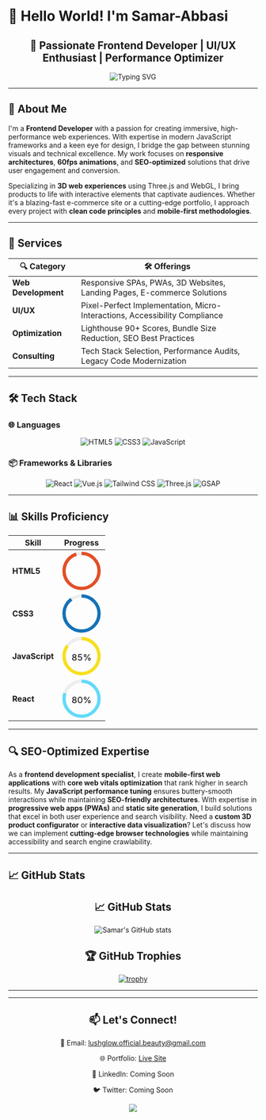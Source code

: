 <!-- SEO Meta Tags (for GitHub profile visibility) -->
<meta name="description" content="Professional Frontend Developer specializing in responsive design, 3D websites, and modern JavaScript frameworks. Let's build something amazing together!">
<meta name="keywords" content="frontend developer, responsive design, React expert, Vue.js specialist, Tailwind CSS, 3D websites, JavaScript developer, web performance">
<meta name="author" content="Abbasi-codes-hub">

# 👋 Hello World! I'm Samar-Abbasi

<h2 align="center">🎯 Passionate Frontend Developer | UI/UX Enthusiast | Performance Optimizer</h2>

<p align="center">
  <img src="https://readme-typing-svg.demolab.com?font=Fira+Code&pause=1000&color=22D3EE&center=true&vCenter=true&width=435&lines=Clean+Code+Advocate;Pixel-Perfect+Designs;3D+Web+Specialist;SEO-Optimized+Solutions" alt="Typing SVG" />
</p>

---

## 🚀 About Me

I'm a **Frontend Developer** with a passion for creating immersive, high-performance web experiences. With expertise in modern JavaScript frameworks and a keen eye for design, I bridge the gap between stunning visuals and technical excellence. My work focuses on **responsive architectures**, **60fps animations**, and **SEO-optimized** solutions that drive user engagement and conversion.

Specializing in **3D web experiences** using Three.js and WebGL, I bring products to life with interactive elements that captivate audiences. Whether it's a blazing-fast e-commerce site or a cutting-edge portfolio, I approach every project with **clean code principles** and **mobile-first methodologies**.

---

## 💼 Services

<div align="center">

| 🔍 Category        | 🛠️ Offerings                                                                 |
|-------------------|-----------------------------------------------------------------------------|
| **Web Development**  | Responsive SPAs, PWAs, 3D Websites, Landing Pages, E-commerce Solutions     |
| **UI/UX**           | Pixel-Perfect Implementation, Micro-Interactions, Accessibility Compliance  |
| **Optimization**     | Lighthouse 90+ Scores, Bundle Size Reduction, SEO Best Practices            |
| **Consulting**       | Tech Stack Selection, Performance Audits, Legacy Code Modernization        |

</div>

---

## 🛠️ Tech Stack

### 🌐 Languages
<div align="center">
  
![HTML5](https://img.shields.io/badge/HTML5-E34F26?style=for-the-badge&logo=html5&logoColor=white)
![CSS3](https://img.shields.io/badge/CSS3-1572B6?style=for-the-badge&logo=css3&logoColor=white)
![JavaScript](https://img.shields.io/badge/JavaScript-F7DF1E?style=for-the-badge&logo=javascript&logoColor=black)

</div>

### 📦 Frameworks & Libraries
<div align="center">
  
![React](https://img.shields.io/badge/React-20232A?style=for-the-badge&logo=react&logoColor=61DAFB)
![Vue.js](https://img.shields.io/badge/Vue.js-35495E?style=for-the-badge&logo=vuedotjs&logoColor=4FC08D)
![Tailwind CSS](https://img.shields.io/badge/Tailwind_CSS-38B2AC?style=for-the-badge&logo=tailwind-css&logoColor=white)
![Three.js](https://img.shields.io/badge/Three.js-000000?style=for-the-badge&logo=three.js&logoColor=white)
![GSAP](https://img.shields.io/badge/GSAP-88CE02?style=for-the-badge&logo=greensock&logoColor=white)

</div>

---

## 📊 Skills Proficiency

<div align="center">

<!-- Circular Progress Bars using SVG -->
| Skill          | Progress |
|----------------|----------|
| **HTML5**      | <svg width="80" height="80" viewBox="0 0 36 36"><path d="M18 2.0845 a 15.9155 15.9155 0 0 1 0 31.831 a 15.9155 15.9155 0 0 1 0 -31.831" fill="none" stroke="#eee" stroke-width="3"/><path d="M18 2.0845 a 15.9155 15.9155 0 0 1 0 31.831 a 15.9155 15.9155 0 0 1 0 -31.831" fill="none" stroke="#E34F26" stroke-width="3" stroke-dasharray="95, 100"/><text x="18" y="22" fill="#fff" text-anchor="middle" font-size="8">95%</text></svg> |
| **CSS3**       | <svg width="80" height="80" viewBox="0 0 36 36"><path d="M18 2.0845 a 15.9155 15.9155 0 0 1 0 31.831 a 15.9155 15.9155 0 0 1 0 -31.831" fill="none" stroke="#eee" stroke-width="3"/><path d="M18 2.0845 a 15.9155 15.9155 0 0 1 0 31.831 a 15.9155 15.9155 0 0 1 0 -31.831" fill="none" stroke="#1572B6" stroke-width="3" stroke-dasharray="90, 100"/><text x="18" y="22" fill="#fff" text-anchor="middle" font-size="8">90%</text></svg> |
| **JavaScript** | <svg width="80" height="80" viewBox="0 0 36 36"><path d="M18 2.0845 a 15.9155 15.9155 0 0 1 0 31.831 a 15.9155 15.9155 0 0 1 0 -31.831" fill="none" stroke="#eee" stroke-width="3"/><path d="M18 2.0845 a 15.9155 15.9155 0 0 1 0 31.831 a 15.9155 15.9155 0 0 1 0 -31.831" fill="none" stroke="#F7DF1E" stroke-width="3" stroke-dasharray="85, 100"/><text x="18" y="22" fill="#000" text-anchor="middle" font-size="8">85%</text></svg> |
| **React**      | <svg width="80" height="80" viewBox="0 0 36 36"><path d="M18 2.0845 a 15.9155 15.9155 0 0 1 0 31.831 a 15.9155 15.9155 0 0 1 0 -31.831" fill="none" stroke="#eee" stroke-width="3"/><path d="M18 2.0845 a 15.9155 15.9155 0 0 1 0 31.831 a 15.9155 15.9155 0 0 1 0 -31.831" fill="none" stroke="#61DAFB" stroke-width="3" stroke-dasharray="80, 100"/><text x="18" y="22" fill="#000" text-anchor="middle" font-size="8">80%</text></svg> |

</div>

---

## 🔍 SEO-Optimized Expertise

As a **frontend development specialist**, I create **mobile-first web applications** with **core web vitals optimization** that rank higher in search results. My **JavaScript performance tuning** ensures buttery-smooth interactions while maintaining **SEO-friendly architectures**. With expertise in **progressive web apps (PWAs)** and **static site generation**, I build solutions that excel in both user experience and search visibility. Need a **custom 3D product configurator** or **interactive data visualization**? Let's discuss how we can implement **cutting-edge browser technologies** while maintaining accessibility and search engine crawlability.

---

## 📈 GitHub Stats

<div align="center">

## 📈 GitHub Stats

![Samar's GitHub stats](https://github-readme-stats.vercel.app/api?username=Abbasi-codes-hub&show_icons=true&theme=radical&hide=prs)

## 🏆 GitHub Trophies

[![trophy](https://github-profile-trophy.vercel.app/?username=Abbasi-codes-hub&theme=monokai)](https://github.com/ryo-ma/github-profile-trophy)


---


---

## 📫 Let's Connect!

<div align="center">

📧 Email: [lushglow.official.beauty@gmail.com](mailto:lushglow.official.beauty@gmail.com)

🌐 Portfolio: [Live Site](https://abbasi-codes-hub.github.io/Abbasi-codes-hub-porfolio-webpage-landscapes/)

🔗 LinkedIn: Coming Soon

🐦 Twitter: Coming Soon

</div>




<p align="center">
  <img src="https://capsule-render.vercel.app/api?type=waving&color=gradient&height=60&section=footer&width=100%"/>
</p>
